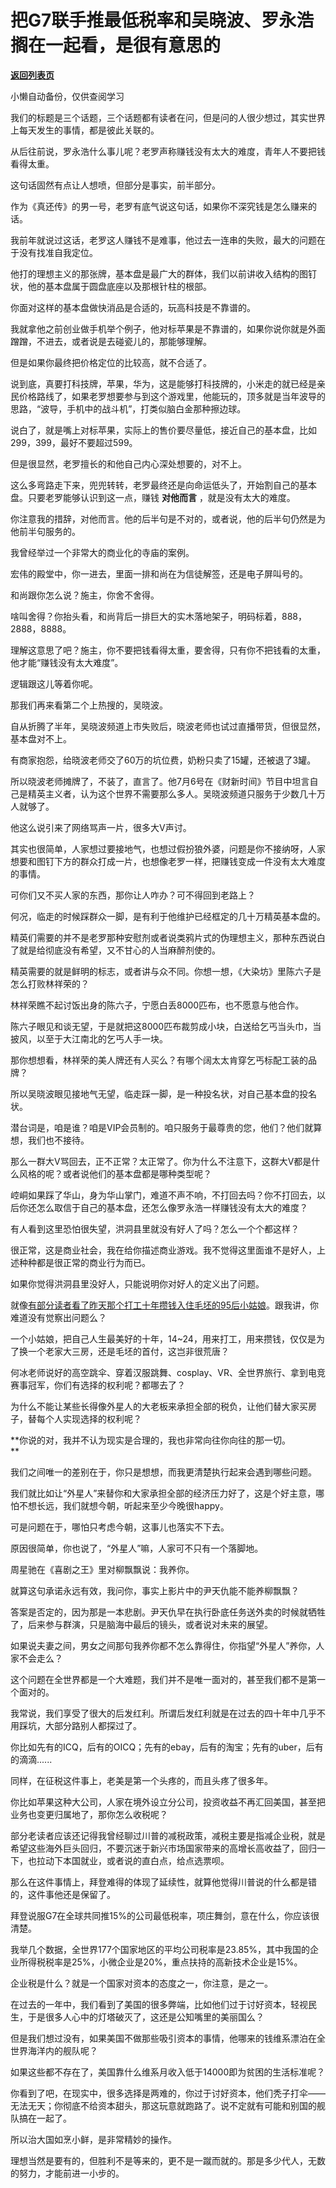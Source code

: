 # 把G7联手推最低税率和吴晓波、罗永浩搁在一起看，是很有意思的

[**返回列表页**](/gzh/记忆承载)

小懒自动备份，仅供查阅学习

我们的标题是三个话题，三个话题都有读者在问，但是问的人很少想过，其实世界上每天发生的事情，都是彼此关联的。  

  

从后往前说，罗永浩什么事儿呢？老罗声称赚钱没有太大的难度，青年人不要把钱看得太重。

  

这句话固然有点让人想喷，但部分是事实，前半部分。

  

作为《真还传》的男一号，老罗有底气说这句话，如果你不深究钱是怎么赚来的话。

  

我前年就说过这话，老罗这人赚钱不是难事，他过去一连串的失败，最大的问题在于没有找准自我定位。  

  

他打的理想主义的那张牌，基本盘是最广大的群体，我们以前讲收入结构的图钉状，他的基本盘属于圆盘底座以及那根针柱的根部。

  

你面对这样的基本盘做快消品是合适的，玩高科技是不靠谱的。

  

我就拿他之前创业做手机举个例子，他对标苹果是不靠谱的，如果你说你就是外面蹭蹭，不进去，或者说是去碰瓷儿的，那能够理解。

  

但是如果你最终把价格定位的比较高，就不合适了。

  

说到底，真要打科技牌，苹果，华为，这是能够打科技牌的，小米走的就已经是亲民价格路线了，如果老罗想要参与到这个游戏里，他能玩的，顶多就是当年波导的思路，“波导，手机中的战斗机”，打类似脑白金那种擦边球。

  

说白了，就是嘴上对标苹果，实际上的售价要尽量低，接近自己的基本盘，比如299，399，最好不要超过599。

  

但是很显然，老罗擅长的和他自己内心深处想要的，对不上。

  

这么多弯路走下来，兜兜转转，老罗最终还是向命运低头了，开始割自己的基本盘。只要老罗能够认识到这一点，赚钱 **对他而言** ，就是没有太大的难度。

  

你注意我的措辞，对他而言。他的后半句是不对的，或者说，他的后半句仍然是为他前半句服务的。

  

我曾经举过一个非常大的商业化的寺庙的案例。

  

宏伟的殿堂中，你一进去，里面一排和尚在为信徒解签，还是电子屏叫号的。

  

和尚跟你怎么说？施主，你舍不舍得。

  

啥叫舍得？你抬头看，和尚背后一排巨大的实木落地架子，明码标着，888，2888，8888。

  

理解这意思了吧？施主，你不要把钱看得太重，要舍得，只有你不把钱看的太重，他才能“赚钱没有太大难度”。

  

逻辑跟这儿等着你呢。

  

那我们再来看第二个上热搜的，吴晓波。

  

自从折腾了半年，吴晓波频道上市失败后，晓波老师也试过直播带货，但很显然，基本盘对不上。

  

有商家抱怨，给晓波老师交了60万的坑位费，奶粉只卖了15罐，还被退了3罐。  

  

所以晓波老师摊牌了，不装了，直言了。他7月6号在《财新时间》节目中坦言自己是精英主义者，认为这个世界不需要那么多人。吴晓波频道只服务于少数几十万人就够了。

  

他这么说引来了网络骂声一片，很多大V声讨。

  

其实也很简单，人家想过要接地气，也想过假扮狼外婆，问题是你不接纳呀，人家想要和图钉下方的群众打成一片，也想像老罗一样，把赚钱变成一件没有太大难度的事情。

  

可你们又不买人家的东西，那你让人咋办？可不得回到老路上？

  

何况，临走的时候踩群众一脚，是有利于他维护已经框定的几十万精英基本盘的。

  

精英们需要的并不是老罗那种安慰剂或者说类鸦片式的伪理想主义，那种东西说白了就是给彻底没有希望，又不甘心的人当麻醉剂使的。

  

精英需要的就是鲜明的标志，或者讲与众不同。你想一想，《大染坊》里陈六子是怎么打败林祥荣的？

  

林祥荣瞧不起讨饭出身的陈六子，宁愿白丢8000匹布，也不愿意与他合作。  

  

陈六子眼见和谈无望，于是就把这8000匹布裁剪成小块，白送给乞丐当头巾，当披风，以至于大江南北的乞丐人手一块。  

  

那你想想看，林祥荣的美人牌还有人买么？有哪个阔太太肯穿乞丐标配工装的品牌？  

  

所以吴晓波眼见接地气无望，临走踩一脚，是一种投名状，对自己基本盘的投名状。

  

潜台词是，咱是谁？咱是VIP会员制的。咱只服务于最尊贵的您，他们？他们就算想，我们也不接待。  

  

那么一群大V骂回去，正不正常？太正常了。你为什么不注意下，这群大V都是什么风格的呢？或者说他们的基本盘都是哪种类型呢？

  

崆峒如果踩了华山，身为华山掌门，难道不声不响，不打回去吗？你不打回去，以后你还怎么取信于自己的基本盘，还怎么像罗永浩一样赚钱没有太大的难度？

  

有人看到这里恐怕很失望，洪洞县里就没有好人了吗？怎么一个个都这样？

  

很正常，这是商业社会，我在给你描述商业游戏。我不觉得这里面谁不是好人，上述种种都是很正常的商业行为而已。  

  

如果你觉得洪洞县里没好人，只能说明你对好人的定义出了问题。

  

就像[有部分读者看了昨天那个打工十年攒钱入住毛坯的95后小姑娘](http://mp.weixin.qq.com/s?__biz=MzU0MjYwNDU2Mw==&mid=2247499923&idx=2&sn=e536b448c707999afcdc987803ca2362&chksm=fb1aacefcc6d25f9d5dfbc880b2334108b43ea8e54461f7948b2946b31590aa1c0402cdd8398&scene=21#wechat_redirect)。跟我讲，你难道没有觉察出问题么？  

  

一个小姑娘，把自己人生最美好的十年，14~24，用来打工，用来攒钱，仅仅是为了换一个老家大三房，还是毛坯的首付，这岂非很荒唐？  

  

何冰老师说好的高空跳伞、穿着汉服跳舞、cosplay、VR、全世界旅行、拿到电竞赛事冠军，你们有选择的权利呢？都哪去了？

  

为什么不能让某些长得像外星人的大老板来承担全部的税负，让他们替大家买房子，替每个人实现选择的权利呢？

  

 **你说的对，我并不认为现实是合理的，我也非常向往你向往的那一切。  
**

  

我们之间唯一的差别在于，你只是想想，而我更清楚执行起来会遇到哪些问题。

  

我们就比如让“外星人”来替你和大家承担全部的经济压力好了，这是个好主意，哪怕不想长远，我们就想今朝，听起来至少今晚很happy。  

  

可是问题在于，哪怕只考虑今朝，这事儿也落实不下去。

  

原因很简单，你也说了，“外星人”嘛，人家可不只有一个落脚地。  

  

周星驰在《喜剧之王》里对柳飘飘说：我养你。

  

就算这句承诺永远有效，我问你，事实上影片中的尹天仇能不能养柳飘飘？

  

答案是否定的，因为那是一本悲剧。尹天仇早在执行卧底任务送外卖的时候就牺牲了，后来参与群演，只是脑海中最后的镜头，或者说对未来的展望。

  

如果说夫妻之间，男女之间那句我养你都不怎么靠得住，你指望“外星人”养你，人家不会走么？

  

这个问题在全世界都是一个大难题，我们并不是唯一面对的，甚至我们都不是第一个面对的。  

  

我常说，我们享受了很大的后发红利。所谓后发红利就是在过去的四十年中几乎不用踩坑，大部分路别人都探过了。

  

你比如先有的ICQ，后有的OICQ；先有的ebay，后有的淘宝；先有的uber，后有的滴滴......  

  

同样，在征税这件事上，老美是第一个头疼的，而且头疼了很多年。  

  

你比如苹果这种大公司，人家在境外设立分公司，投资收益不再汇回美国，甚至把业务也变更归属地了，那你怎么收税呢？

  

部分老读者应该还记得我曾经聊过川普的减税政策，减税主要是指减企业税，就是希望这些海外巨头回归，不要沉迷于新兴市场国家带来的高增长高收益了，回归一下，也拉动下本国就业，或者说的直白点，给点选票呗。  

  

那么在这件事情上，拜登难得的体现了延续性，就算他觉得川普说的什么都是错的，这件事他还是保留了。  

  

拜登说服G7在全球共同推15%的公司最低税率，项庄舞剑，意在什么，你应该很清楚。  

  

我举几个数据，全世界177个国家地区的平均公司税率是23.85%，其中我国的企业所得税税率是25%，小微企业是20%，重点扶持的高新技术企业是15%。

  

企业税是什么？就是一个国家对资本的态度之一，你注意，是之一。  

  

在过去的一年中，我们看到了美国的很多弊端，比如他们过于讨好资本，轻视民生，于是很多人心中的灯塔破灭了，这还是公知嘴里的美丽国么？

  

但是我们想过没有，如果美国不做那些吸引资本的事情，他哪来的钱维系漂泊在全世界海洋内的舰队呢？

  

如果这些都不存在了，美国靠什么维系月收入低于14000即为贫困的生活标准呢？

  

你看到了吧，在现实中，很多选择是两难的，你过于讨好资本，他们秃子打伞——无法无天；你彻底不给资本甜头，那这玩意就跑路了。说不定就有可能和别国的舰队搞在一起了。

  

所以治大国如烹小鲜，是非常精妙的操作。

  

理想当然是要有的，但胜利不是等来的，更不是一蹴而就的。那是多少代人，无数的努力，才能前进一小步的。

